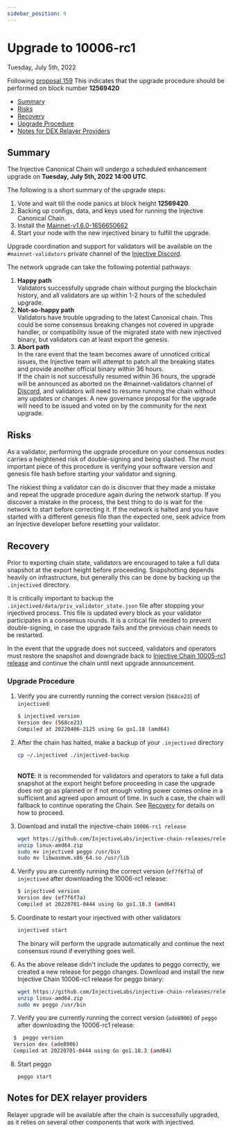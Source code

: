 ```yaml
---
sidebar_position: 9
---
```


# Upgrade to 10006-rc1

Tuesday, July 5th, 2022

Following [proposal 159](https://hub.injective.network/proposals/159/) This indicates that the upgrade procedure should be performed on block number **12569420**

* [Summary](#summary)
* [Risks](#risks)
* [Recovery](#recovery)
* [Upgrade Procedure](#upgrade-procedure)
* [Notes for DEX Relayer Providers](#notes-for-dex-relayer-providers)

## Summary

The Injective Canonical Chain will undergo a scheduled enhancement upgrade on **Tuesday, July 5th, 2022 14:00 UTC**.

The following is a short summary of the upgrade steps:

1. Vote and wait till the node panics at block height **12569420**.
2. Backing up configs, data, and keys used for running the Injective Canonical Chain.
3. Install the [Mainnet-v1.6.0-1656650662](https://github.com/InjectiveLabs/injective-chain-releases/releases/tag/v1.6.0-1656650662)
4. Start your node with the new injectived binary to fulfill the upgrade.

Upgrade coordination and support for validators will be available on the `#mainnet-validators` private channel of the [Injective Discord](https://discord.gg/injective).

The network upgrade can take the following potential pathways:

1. **Happy path**\
   Validators successfully upgrade chain without purging the blockchain history, and all validators are up within 1-2 hours of the scheduled upgrade.
2. **Not-so-happy path**\
   Validators have trouble upgrading to the latest Canonical chain. This could be some consensus breaking changes not covered in upgrade handler, or compatibility issue of the migrated state with new injectived binary, but validators can at least export the genesis.
3. **Abort path**\
   In the rare event that the team becomes aware of unnoticed critical issues, the Injective team will attempt to patch all the breaking states and provide another official binary within 36 hours.\
   If the chain is not successfully resumed within 36 hours, the upgrade will be announced as aborted on the #mainnet-validators channel of [Discord](https://discord.gg/injective), and validators will need to resume running the chain without any updates or changes. A new governance proposal for the upgrade will need to be issued and voted on by the community for the next upgrade.

## Risks

As a validator, performing the upgrade procedure on your consensus nodes carries a heightened risk of double-signing and being slashed. The most important piece of this procedure is verifying your software version and genesis file hash before starting your validator and signing.

The riskiest thing a validator can do is discover that they made a mistake and repeat the upgrade procedure again during the network startup. If you discover a mistake in the process, the best thing to do is wait for the network to start before correcting it. If the network is halted and you have started with a different genesis file than the expected one, seek advice from an Injective developer before resetting your validator.

## Recovery

Prior to exporting chain state, validators are encouraged to take a full data snapshot at the export height before proceeding. Snapshotting depends heavily on infrastructure, but generally this can be done by backing up the `.injectived` directory.

It is critically important to backup the `.injectived/data/priv_validator_state.json` file after stopping your injectived process. This file is updated every block as your validator participates in a consensus rounds. It is a critical file needed to prevent double-signing, in case the upgrade fails and the previous chain needs to be restarted.

In the event that the upgrade does not succeed, validators and operators must restore the snapshot and downgrade back to [Injective Chain 10005-rc1 release](https://github.com/InjectiveLabs/injective-chain-releases/releases/download/v1.5.0-1649280277/linux-amd64.zip) and continue the chain until next upgrade announcement.

### Upgrade Procedure

1.  Verify you are currently running the correct version (`568ce23`) of `injectived`:

    ```bash
    $ injectived version
    Version dev (568ce23)
    Compiled at 20220406-2125 using Go go1.18 (amd64)
    ```
2.  After the chain has halted, make a backup of your `.injectived` directory

    ```bash
    cp ~/.injectived ./injectived-backup
    ```

    \
    **NOTE**: It is recommended for validators and operators to take a full data snapshot at the export height before proceeding in case the upgrade does not go as planned or if not enough voting power comes online in a sufficient and agreed upon amount of time. In such a case, the chain will fallback to continue operating the Chain. See [Recovery](#recovery) for details on how to proceed.
3.  Download and install the injective-chain `10006-rc1 release`

    ```bash
    wget https://github.com/InjectiveLabs/injective-chain-releases/releases/download/v1.6.0-1656650662/linux-amd64.zip
    unzip linux-amd64.zip
    sudo mv injectived peggo /usr/bin
    sudo mv libwasmvm.x86_64.so /usr/lib
    ```
4.  Verify you are currently running the correct version (`ef7f6f7a`) of `injectived` after downloading the 10006-rc1 release:

    ```bash
    $ injectived version
    Version dev (ef7f6f7a)
    Compiled at 20220701-0444 using Go go1.18.3 (amd64)
    ```
5.  Coordinate to restart your injectived with other validators

    ```bash
    injectived start
    ```

    The binary will perform the upgrade automatically and continue the next consensus round if everything goes well.
6.  As the above release didn't include the updates to peggo correctly, we created a new release for peggo changes. Download and install the new Injective Chain 10006-rc1 release for peggo binary:

    ```bash
    wget https://github.com/InjectiveLabs/injective-chain-releases/releases/download/v1.6.0-1657048292/linux-amd64.zip
    unzip linux-amd64.zip
    sudo mv peggo /usr/bin
    ```
7. Verify you are currently running the correct version (`ade8906`) of `peggo` after downloading the 10006-rc1 release:

```bash
  $  peggo version
  Version dev (ade8906)
  Compiled at 20220701-0444 using Go go1.18.3 (amd64)
```

8.  Start peggo

    ```
    peggo start
    ```

## Notes for DEX relayer providers

Relayer upgrade will be available after the chain is successfully upgraded, as it relies on several other components that work with injectived.

